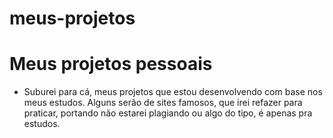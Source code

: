 # meus-projetos
 
 # Meus projetos pessoais

 * Suburei para cá, meus projetos que estou desenvolvendo
    com base nos meus estudos. Alguns serão de sites famosos, que irei refazer para praticar, portando não estarei plagiando ou algo do tipo, é apenas pra estudos.
